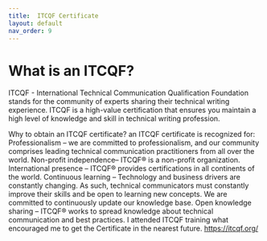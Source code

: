 ```yaml
---
title:  ITCQF Certificate
layout: default
nav_order: 9
---
```



# What is an ITCQF?
ITCQF - International Technical Communication Qualification Foundation stands for the community of experts sharing  their technical writing experience. 
ITCQF is a high-value certification that ensures you maintain a high level of knowledge and skill in technical writing profession.

Why to obtain an ITCQF certificate?
an ITCQF certificate is recognized for:
Professionalism – we are committed to professionalism, and our community comprises leading technical communication practitioners from all over the world.
Non-profit independence– ITCQF® is a non-profit organization.
International presence – ITCQF® provides certifications in all continents of the world.
Continuous learning – Technology and business drivers are constantly changing. As such, technical communicators must constantly improve their skills and be open to learning new concepts. We are committed to continuously update our knowledge base.
Open knowledge sharing – ITCQF® works to spread knowledge about technical communication and best practices.
I attended ITCQF training what encouraged me to get the Certificate in the nearest future. https://itcqf.org/
